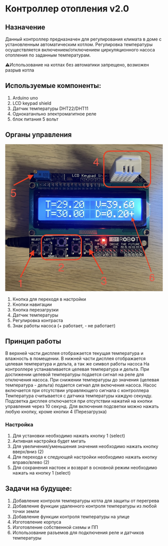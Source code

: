 # Контроллер отопления v2.0

## Назначение
Данный контроллер предназначен для регулирования климата в доме с установленным автоматическим котлом. Регулировка температуры осуществляется включением/отключением циркуляционного насоса отопления по заданным температурам.

⚠️Использование на котлах без автоматики запрещено, возможен разрыв котла

## Используемые компоненты:
1. Arduino uno
2. LCD keypad shield
3. Датчик температуры DHT22/DHT11
4. Однокатанльно электромагитное реле
5. блок питания 5 вольт

## Органы управления
![](./images/IMG_2110.jpeg)
1. Кнопка для переходя в настройки
2. Кнопки навигации
3. Кнопка перезагрузки
4. Датчик температуры
5. Регулировка контраста
6. Знак работы насоса (+ работает, - не работает)

## Принцип работы
В верхней части дисплея отображается текущая температура и влажность в помещении.
В нижней части дисплея отображается целевая температура и дельта, а так же символ работы насоса
На контроллере устанавливается целевая температура и дельта. При достижении целевой температуры подается сигнал на реле для отключения насоса. При снижении температуры до значения (целевая температура - дельта) подается сигнал для включения насоса.
Насос включается при отсутствии управляющего сигнала с контроллера
Температура считывается с датчика температуры каждую секунду.
Подсветка дисплея отключается при отсутствии нажатий на кнопки управления через 10 секунд. Для включения подсветки можно нажать любую кнопку, кроме кнопки 4 (Перезагрузка)

### Настройка
1. Для установки необходимо нажать кнопку 1 (select)
2. Активная настройка будет мигать
3. Для увеличения/уменьшения значения необходимо нажать кнопку вверх/вниз (2)
4. Для перехода к следующей настройки необходимо нажать кнопку вправо/влево (2)
5. Для сохранения настоек и возврат в основной режим необходимо нажать на кнопку 1 (select)


## Задачи на будущее:
1. Добавление контроля температуры котла для защиты от перегрева
2. Добавление функции удаленного контроля температуры из любой точки земли
3. Добавление функции контроля температуры на улице
4. Изготовление корпуса
5. Изготовление собственной схемы и ПП
6. Использование разъемов для подключения реле и датчиков температуры
